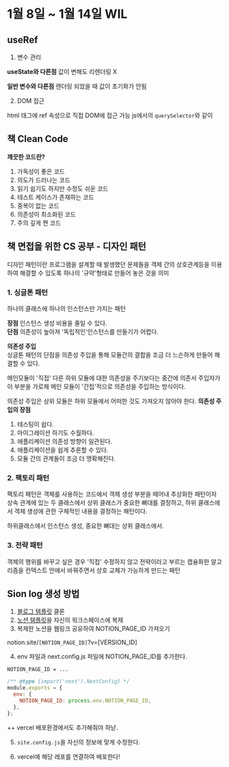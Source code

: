 # 1월 8일 ~ 1월 14일 WIL

## useRef

1. 변수 관리

**useState와 다른점**
값이 변해도 리렌더링 X

**일반 변수와 다른점**
렌더링 되었을 때 값이 초기화가 안됨

2. DOM 접근

html 태그에 ref 속성으로 직접 DOM에 접근 가능
js에서의 `querySelector`와 같이

## 책 Clean Code

**깨끗한 코드란?**

1. 가독성이 좋은 코드
2. 의도가 드러나는 코드
3. 읽기 쉽기도 하지만 수정도 쉬운 코드
4. 테스트 케이스가 존재하는 코드
5. 중복이 없는 코드
6. 의존성이 최소화된 코드
7. 주의 깊게 짠 코드

## 책 면접을 위한 CS 공부 - 디자인 패턴

디자인 패턴이란 프로그램을 설계할 때 발생했던 문제들을 객체 간의 상호관계등을 이용하여 해결할 수 있도록 하나의 '규약'형태로 만들어 놓은 것을 의미

### 1. 싱글톤 패턴

하나의 클래스에 하나의 인스턴스만 가지는 패턴

**장점**
인스턴스 생성 비용을 줄일 수 있다.  
**단점**
의존성이 높아져 '독립적인'인스턴스를 만들기가 어렵다.

**의존성 주입**  
싱글톤 패턴의 단점을 의존성 주입을 통해 모듈간의 결합을 조금 더 느슨하게 만들어 해결할 수 있다.

메인모듈이 '직접' 다른 하위 모듈에 대한 의존성을 주기보다는 중간에 의존서 주입자가 이 부분을 가로채 메인 모듈이 '간접'적으로 의존성을 주입하는 방식이다.

의존성 주입은 상위 모듈은 하위 모듈에서 어떠한 것도 가져오지 않아야 한다.
**의존성 주입의 장점**

1. 테스팅이 쉽다.
2. 마이그레이션 하기도 수월하다.
3. 애플리케이션 의존성 방향이 일관된다.
4. 애플리케이션을 쉽게 추론할 수 있다.
5. 모듈 간의 관계들이 조금 더 명확해진다.

### 2. 팩토리 패턴

팩토리 패턴은 객체를 사용하는 코드에서 객체 생성 부분을 떼어내 추상화한 패턴이자 상속 관계에 있는 두 클래스에서 상위 클래스가 중요한 뼈대를 결정하고, 하위 클래스에서 객체 생성에 관한 구체적인 내용을 결정하는 패턴이다.

하위클래스에서 인스턴스 생성, 중요한 뼈대는 상위 클래스에서.

### 3. 전략 패턴
객체의 행위를 바꾸고 싶은 경우 '직접' 수정하지 않고 전략이라고 부르는 캡슐화한 알고리즘을 컨텍스트 안에서 바꿔주면서 상호 교체가 가능하게 만드는 패턴



## Sion log 생성 방법

1. [블로그 템플릿](https://github.com/morethanmin/morethan-log) 클론
2. [노션 템플릿](https://quasar-season-ed5.notion.site/12c38b5f459d4eb9a759f92fba6cea36?v=2e7962408e3842b2a1a801bf3546edda)을 자신의 워크스페이스에 복제
3. 복제한 노션을 웹링크 공유하여 NOTION_PAGE_ID 가져오기

notion.site/`[NOTION_PAGE_ID]`?v=[VERSION_ID]

4. env 파일과 next.config.js 파일에 NOTION_PAGE_ID를 추가한다.

```env
NOTION_PAGE_ID = ...
```

```js
/** @type {import('next').NextConfig} */
module.exports = {
  env: {
    NOTION_PAGE_ID: process.env.NOTION_PAGE_ID,
  },
};
```

++ vercel 배포환경에서도 추가해줘야 하낟.

5. `site.config.js`을 자신의 정보에 맞게 수정한다.

6. vercel에 해당 레포를 연결하여 배포한다!
